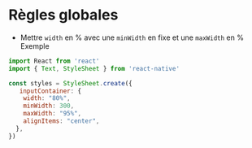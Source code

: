 # Règles globales

- Mettre `width` en % avec une `minWidth` en fixe et une `maxWidth` en %
  Exemple
```javascript
import React from 'react'
import { Text, StyleSheet } from 'react-native'

const styles = StyleSheet.create({
   inputContainer: {
    width: "80%",
    minWidth: 300,
    maxWidth: "95%",
    alignItems: "center",
  },
})

```